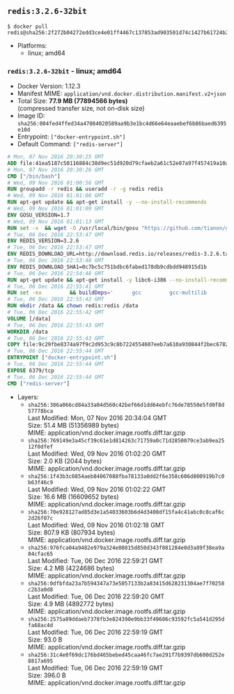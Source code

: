 ## `redis:3.2.6-32bit`

```console
$ docker pull redis@sha256:2f272b04272edd3ce4e01ff4467c137853ad903501d74c1427b61724b2252eba
```

-	Platforms:
	-	linux; amd64

### `redis:3.2.6-32bit` - linux; amd64

-	Docker Version: 1.12.3
-	Manifest MIME: `application/vnd.docker.distribution.manifest.v2+json`
-	Total Size: **77.9 MB (77894566 bytes)**  
	(compressed transfer size, not on-disk size)
-	Image ID: `sha256:004fed4ffed34a47084020589aa9b3e1bc4d66e64eaaebef6b86baed6395e10d`
-	Entrypoint: `["docker-entrypoint.sh"]`
-	Default Command: `["redis-server"]`

```dockerfile
# Mon, 07 Nov 2016 20:30:25 GMT
ADD file:41ea5187c50116884c38d9ec51d920d79cfaeb2a61c52e07a97f457419a10a4f in / 
# Mon, 07 Nov 2016 20:30:26 GMT
CMD ["/bin/bash"]
# Wed, 09 Nov 2016 01:00:56 GMT
RUN groupadd -r redis && useradd -r -g redis redis
# Wed, 09 Nov 2016 01:01:08 GMT
RUN apt-get update && apt-get install -y --no-install-recommends 		ca-certificates 		wget 	&& rm -rf /var/lib/apt/lists/*
# Wed, 09 Nov 2016 01:01:09 GMT
ENV GOSU_VERSION=1.7
# Wed, 09 Nov 2016 01:01:13 GMT
RUN set -x 	&& wget -O /usr/local/bin/gosu "https://github.com/tianon/gosu/releases/download/$GOSU_VERSION/gosu-$(dpkg --print-architecture)" 	&& wget -O /usr/local/bin/gosu.asc "https://github.com/tianon/gosu/releases/download/$GOSU_VERSION/gosu-$(dpkg --print-architecture).asc" 	&& export GNUPGHOME="$(mktemp -d)" 	&& gpg --keyserver ha.pool.sks-keyservers.net --recv-keys B42F6819007F00F88E364FD4036A9C25BF357DD4 	&& gpg --batch --verify /usr/local/bin/gosu.asc /usr/local/bin/gosu 	&& rm -r "$GNUPGHOME" /usr/local/bin/gosu.asc 	&& chmod +x /usr/local/bin/gosu 	&& gosu nobody true
# Tue, 06 Dec 2016 22:53:47 GMT
ENV REDIS_VERSION=3.2.6
# Tue, 06 Dec 2016 22:53:47 GMT
ENV REDIS_DOWNLOAD_URL=http://download.redis.io/releases/redis-3.2.6.tar.gz
# Tue, 06 Dec 2016 22:53:48 GMT
ENV REDIS_DOWNLOAD_SHA1=0c7bc5c751bdbc6fabed178db9cdbdd948915d1b
# Tue, 06 Dec 2016 22:54:48 GMT
RUN apt-get update && apt-get install -y libc6-i386 --no-install-recommends && rm -rf /var/lib/apt/lists/*
# Tue, 06 Dec 2016 22:55:41 GMT
RUN set -ex 		&& buildDeps=' 		gcc 		gcc-multilib 		libc6-dev-i386 		make 	' 	&& apt-get update 	&& apt-get install -y $buildDeps --no-install-recommends 	&& rm -rf /var/lib/apt/lists/* 		&& wget -O redis.tar.gz "$REDIS_DOWNLOAD_URL" 	&& echo "$REDIS_DOWNLOAD_SHA1 *redis.tar.gz" | sha1sum -c - 	&& mkdir -p /usr/src/redis 	&& tar -xzf redis.tar.gz -C /usr/src/redis --strip-components=1 	&& rm redis.tar.gz 		&& grep -q '^#define CONFIG_DEFAULT_PROTECTED_MODE 1$' /usr/src/redis/src/server.h 	&& sed -ri 's!^(#define CONFIG_DEFAULT_PROTECTED_MODE) 1$!\1 0!' /usr/src/redis/src/server.h 	&& grep -q '^#define CONFIG_DEFAULT_PROTECTED_MODE 0$' /usr/src/redis/src/server.h 		&& make -C /usr/src/redis 32bit 	&& make -C /usr/src/redis install 		&& rm -r /usr/src/redis 		&& apt-get purge -y --auto-remove $buildDeps
# Tue, 06 Dec 2016 22:55:42 GMT
RUN mkdir /data && chown redis:redis /data
# Tue, 06 Dec 2016 22:55:42 GMT
VOLUME [/data]
# Tue, 06 Dec 2016 22:55:43 GMT
WORKDIR /data
# Tue, 06 Dec 2016 22:55:43 GMT
COPY file:9c29fbe8374a97f9c2d953c9c8b7224554607eeb7a610a930844f2bec678265c in /usr/local/bin/ 
# Tue, 06 Dec 2016 22:55:44 GMT
ENTRYPOINT ["docker-entrypoint.sh"]
# Tue, 06 Dec 2016 22:55:44 GMT
EXPOSE 6379/tcp
# Tue, 06 Dec 2016 22:55:44 GMT
CMD ["redis-server"]
```

-	Layers:
	-	`sha256:386a066cd84a33a04d560c42bef66d1dd64ebfc76de78550e5fd0f8d57778bca`  
		Last Modified: Mon, 07 Nov 2016 20:34:04 GMT  
		Size: 51.4 MB (51356989 bytes)  
		MIME: application/vnd.docker.image.rootfs.diff.tar.gzip
	-	`sha256:769149e3a45cf39c61e1d814263c71759a0c71d2850079ce3ab9ea2512f0dfef`  
		Last Modified: Wed, 09 Nov 2016 01:02:20 GMT  
		Size: 2.0 KB (2044 bytes)  
		MIME: application/vnd.docker.image.rootfs.diff.tar.gzip
	-	`sha256:1f43b3c0854aeb84067088fba78133a0dd2f6e358c606d800919b7c0b63f46c9`  
		Last Modified: Wed, 09 Nov 2016 01:02:22 GMT  
		Size: 16.6 MB (16609652 bytes)  
		MIME: application/vnd.docker.image.rootfs.diff.tar.gzip
	-	`sha256:70e928127ad85d3e1a54033603b6d4d3408df15fa4c41abc0c8caf6c2d26f07c`  
		Last Modified: Wed, 09 Nov 2016 01:02:18 GMT  
		Size: 807.9 KB (807934 bytes)  
		MIME: application/vnd.docker.image.rootfs.diff.tar.gzip
	-	`sha256:976fca04a9482e979a324e00815d850d343f081284e0d3a89f38ea9a84cfac65`  
		Last Modified: Tue, 06 Dec 2016 22:59:21 GMT  
		Size: 4.2 MB (4224686 bytes)  
		MIME: application/vnd.docker.image.rootfs.diff.tar.gzip
	-	`sha256:0dfbfda23a7b594347a73e5057133b2a83415d628231304ae7f70258c2b3a0d8`  
		Last Modified: Tue, 06 Dec 2016 22:59:20 GMT  
		Size: 4.9 MB (4892772 bytes)  
		MIME: application/vnd.docker.image.rootfs.diff.tar.gzip
	-	`sha256:2575a89ddaeb7378fb3e824390e9bb33f49606c93592fc5a541d295dfa68ac4d`  
		Last Modified: Tue, 06 Dec 2016 22:59:19 GMT  
		Size: 93.0 B  
		MIME: application/vnd.docker.image.rootfs.diff.tar.gzip
	-	`sha256:31c4e0f69dc176bd465bebed45caa46fc7ae291f7b9397db600d252e8817a695`  
		Last Modified: Tue, 06 Dec 2016 22:59:19 GMT  
		Size: 396.0 B  
		MIME: application/vnd.docker.image.rootfs.diff.tar.gzip
